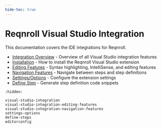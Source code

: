 ```yaml
---
hide-toc: true
---
```


# Reqnroll Visual Studio Integration

This documentation covers the IDE integrations for Reqnroll.

* [Integration Overview](visual-studio-integration.md) - Overview of all Visual Studio integration features
* [Installation](../../installation/setup-ide.md#setup-visual-studio-2022) - How to install the Reqnroll Visual Studio extension
* [Editing Features](visual-studio-integration-editing-features.md) - Syntax highlighting, IntelliSense, and editing features
* [Navigation Features](visual-studio-integration-navigation-features.md) - Navigate between steps and step definitions
* [Settings/Options](settings-options.md) - Configure the extension settings
* [Define Step](define-steps.md) - Generate step definition code snippets

```{toctree}
:hidden:

visual-studio-integration
visual-studio-integration-editing-features
visual-studio-integration-navigation-features
settings-options
define-steps
editorconfig
```